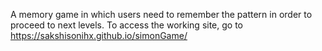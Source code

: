 A memory game in which users need to remember the pattern in order to proceed to next levels.
To access the working site, go to https://sakshisonihx.github.io/simonGame/
